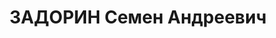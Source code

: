 ---
title: ЗАДОРИН Семен Андреевич
description: "Род. в 1894, Владимирская обл., Камешковский р-н, с. Гатиха. Проживал:\
  \ г. Харьков. Военнослужащий \n  Арестован 31.10.1937. Приговор: ВМН. Расстрелян"
---